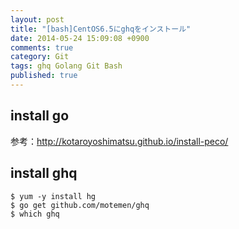 ```yaml
---
layout: post
title: "[bash]CentOS6.5にghqをインストール"
date: 2014-05-24 15:09:08 +0900
comments: true
category: Git
tags: ghq Golang Git Bash
published: true
---
```


## install go
参考：<http://kotaroyoshimatsu.github.io/install-peco/>

## install ghq

```
$ yum -y install hg
$ go get github.com/motemen/ghq
$ which ghq
```
